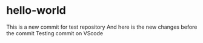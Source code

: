 # hello-world
This is a new commit for test repository
And here is the new changes before the commit
Testing commit on VScode